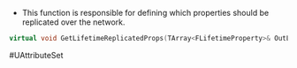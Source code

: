 - This function is responsible for defining which properties should be replicated over the network.
```cpp
virtual void GetLifetimeReplicatedProps(TArray<FLifetimeProperty>& OutLifetimeProps) const override
```
#UAttributeSet